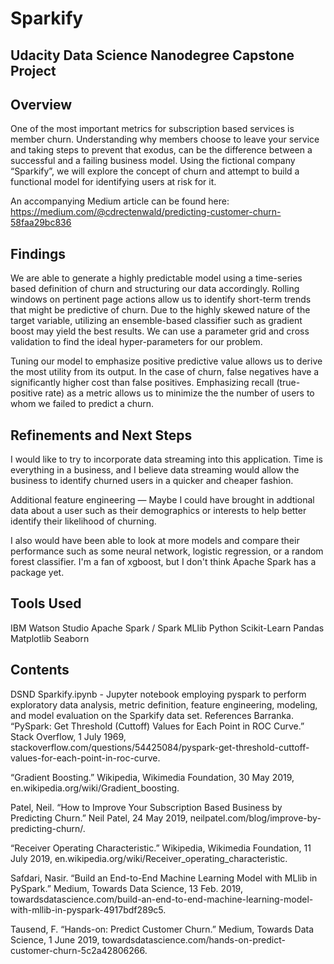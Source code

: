 # Sparkify
## Udacity Data Science Nanodegree Capstone Project

## Overview
One of the most important metrics for subscription based services is member churn. Understanding why members choose to leave your service and taking steps to prevent that exodus, can be the difference between a successful and a failing business model. Using the fictional company “Sparkify”, we will explore the concept of churn and attempt to build a functional model for identifying users at risk for it.

An accompanying Medium article can be found here: https://medium.com/@cdrectenwald/predicting-customer-churn-58faa29bc836

## Findings
We are able to generate a highly predictable model using a time-series based definition of churn and structuring our data accordingly. Rolling windows on pertinent page actions allow us to identify short-term trends that might be predictive of churn. Due to the highly skewed nature of the target variable, utilizing an ensemble-based classifier such as gradient boost may yield the best results. We can use a parameter grid and cross validation to find the ideal hyper-parameters for our problem.

Tuning our model to emphasize positive predictive value allows us to derive the most utility from its output. In the case of churn, false negatives have a significantly higher cost than false positives. Emphasizing recall (true-positive rate) as a metric allows us to minimize the the number of users to whom we failed to predict a churn.

## Refinements and Next Steps

I would like to try to incorporate data streaming into this application. Time is everything in a business, and I believe data streaming would allow the business to identify churned users in a quicker and cheaper fashion.

Additional feature engineering — Maybe I could have brought in addtional data about a user such as their demographics or interests to help better identify their likelihood of churning.

I also would have been able to look at more models and compare their performance such as some neural network, logistic regression, or a random forest classifier. I'm a fan of xgboost, but I don't think Apache Spark has a package yet. 

## Tools Used
IBM Watson Studio
Apache Spark / Spark MLlib
Python
Scikit-Learn
Pandas
Matplotlib
Seaborn
## Contents
DSND Sparkify.ipynb - Jupyter notebook employing pyspark to perform exploratory data analysis, metric definition, feature engineering, modeling, and model evaluation on the Sparkify data set.
References
Barranka. “PySpark: Get Threshold (Cuttoff) Values for Each Point in ROC Curve.” Stack Overflow, 1 July 1969, stackoverflow.com/questions/54425084/pyspark-get-threshold-cuttoff-values-for-each-point-in-roc-curve.

“Gradient Boosting.” Wikipedia, Wikimedia Foundation, 30 May 2019, en.wikipedia.org/wiki/Gradient_boosting.

Patel, Neil. “How to Improve Your Subscription Based Business by Predicting Churn.” Neil Patel, 24 May 2019, neilpatel.com/blog/improve-by-predicting-churn/.

“Receiver Operating Characteristic.” Wikipedia, Wikimedia Foundation, 11 July 2019, en.wikipedia.org/wiki/Receiver_operating_characteristic.

Safdari, Nasir. “Build an End-to-End Machine Learning Model with MLlib in PySpark.” Medium, Towards Data Science, 13 Feb. 2019, towardsdatascience.com/build-an-end-to-end-machine-learning-model-with-mllib-in-pyspark-4917bdf289c5.

Tausend, F. “Hands-on: Predict Customer Churn.” Medium, Towards Data Science, 1 June 2019, towardsdatascience.com/hands-on-predict-customer-churn-5c2a42806266.
